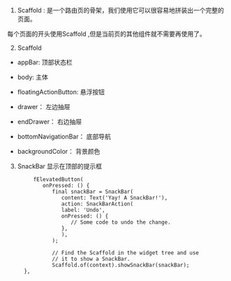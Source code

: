 1.  Scaffold : 是一个路由页的骨架，我们使用它可以很容易地拼装出一个完整的页面。

   每个页面的开头使用Scaffold ,但是当前页的其他组件就不需要再使用了。

2. Scaffold

+ appBar: 顶部状态栏

+ body: 主体

+ floatingActionButton: 悬浮按钮

+ drawer： 左边抽屉

+ endDrawer： 右边抽屉

+ bottomNavigationBar： 底部导航

+ backgroundColor： 背景颜色

3. SnackBar 显示在顶部的提示框

            fElevatedButton(
               onPressed: () {
                  final snackBar = SnackBar(
                     content: Text('Yay! A SnackBar!'),
                     action: SnackBarAction(
                     label: 'Undo',
                     onPressed: () {
                        // Some code to undo the change.
                     },
                     ),
                  );

                  // Find the Scaffold in the widget tree and use
                  // it to show a SnackBar.
                  Scaffold.of(context).showSnackBar(snackBar);
         },

